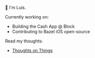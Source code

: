 👋 I'm Luis.

Currently working on:

- Building the Cash App @ Block
- Contributing to Bazel iOS open-source

Read my thoughts:

- [Thoughts on Things](https://thoughtsonthings.io)
